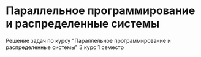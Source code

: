 # Параллельное программирование и распределенные системы
Решение задач по курсу "Параллельное программирование и распределенные системы" 3 курс 1 семестр